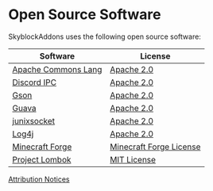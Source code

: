 # Open Source Software

SkyblockAddons uses the following open source software:

Software | License
------------ | -------------
[Apache Commons Lang](https://github.com/apache/commons-lang) | [Apache 2.0](licenses/APACHE_2.0.txt)
[Discord IPC](https://github.com/jagrosh/DiscordIPC) | [Apache 2.0](licenses/APACHE_2.0.txt)
[Gson](https://github.com/google/gson) | [Apache 2.0](licenses/APACHE_2.0.txt)
[Guava](https://github.com/google/guava) | [Apache 2.0](licenses/APACHE_2.0.txt)
[junixsocket](https://github.com/kohlschutter/junixsocket) | [Apache 2.0](licenses/APACHE_2.0.txt)
[Log4j](https://logging.apache.org/log4j/2.x/) | [Apache 2.0](licenses/APACHE_2.0.txt)
[Minecraft Forge](https://github.com/MinecraftForge/MinecraftForge/tree/1.8.9) | [Minecraft Forge License](https://github.com/MinecraftForge/MinecraftForge/blob/1.8.9/MinecraftForge-License.txt)
[Project Lombok](https://projectlombok.org/) | [MIT License](https://opensource.org/licenses/mit-license.php)

[Attribution Notices](NOTICES.md)